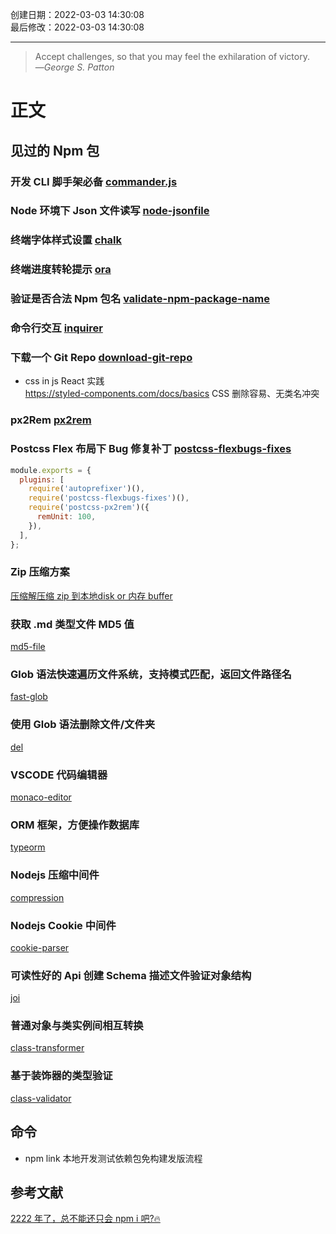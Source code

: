 创建日期：2022-03-03 14:30:08  
最后修改：2022-03-03 14:30:08

- - -
> Accept challenges, so that you may feel the exhilaration of victory.  
>—<cite>George S. Patton</cite>

# 正文

## 见过的 Npm 包

### 开发 CLI 脚手架必备 [commander.js](https://github.com/tj/commander.js)

### Node 环境下 Json 文件读写 [node-jsonfile](https://github.com/jprichardson/node-jsonfile)

### 终端字体样式设置 [chalk](https://github.com/chalk/chalk)

### 终端进度转轮提示 [ora](https://www.npmjs.com/package/ora)

### 验证是否合法 Npm 包名 [validate-npm-package-name](https://github.com/npm/validate-npm-package-name)

### 命令行交互 [inquirer](https://github.com/SBoudrias/Inquirer.js)

### 下载一个 Git Repo [download-git-repo](https://www.npmjs.com/package/download-git-repo)

- css in js React 实践  
https://styled-components.com/docs/basics CSS 删除容易、无类名冲突

### px2Rem [px2rem](https://www.npmjs.com/package/px2rem)

### Postcss Flex 布局下 Bug 修复补丁 [postcss-flexbugs-fixes](https://www.npmjs.com/package/postcss-flexbugs-fixes)

```js postcss.config.js
module.exports = {  
  plugins: [  
    require('autoprefixer')(),  
    require('postcss-flexbugs-fixes')(),  
    require('postcss-px2rem')({  
      remUnit: 100,  
    }),  
  ],  
};
```

### Zip 压缩方案

[压缩解压缩 zip 到本地disk or 内存 buffer](https://github.com/cthackers/adm-zip)

### 获取 .md 类型文件 MD5 值

[md5-file](https://www.npmjs.com/package/md5-file)

### Glob 语法快速遍历文件系统，支持模式匹配，返回文件路径名

[fast-glob](https://github.com/mrmlnc/fast-glob)

### 使用 Glob 语法删除文件/文件夹

[del](https://www.npmjs.com/package/del)

### VSCODE 代码编辑器

[monaco-editor](https://github.com/microsoft/monaco-editor)

### ORM 框架，方便操作数据库

[typeorm](https://typeorm.bootcss.com/)

### Nodejs 压缩中间件

[compression](https://www.npmjs.com/package/compression)

### Nodejs Cookie 中间件

[cookie-parser](https://www.npmjs.com/package/cookie-parser)

### 可读性好的 Api 创建 Schema 描述文件验证对象结构

[joi](https://joi.dev/)

### 普通对象与类实例间相互转换

[class-transformer](https://www.npmjs.com/package/class-transformer)

### 基于装饰器的类型验证

[class-validator](https://www.npmjs.com/package/class-validator)

## 命令

- npm link 本地开发测试依赖包免构建发版流程

## 参考文献

[2222 年了，总不能还只会 npm i 吧?🔥](https://juejin.cn/post/7069701706606444551)
